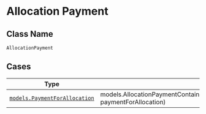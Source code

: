 
# Allocation Payment

## Class Name

`AllocationPayment`

## Cases

| Type | Factory Method |
|  --- | --- |
| [`models.PaymentForAllocation`](../../../doc/models/payment-for-allocation.md) | models.AllocationPaymentContainer.FromPaymentForAllocation(models.PaymentForAllocation paymentForAllocation) |

